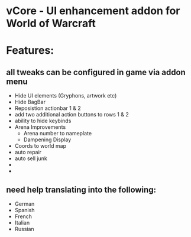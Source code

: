 # vCore - UI enhancement addon for World of Warcraft

# Features:

## all tweaks can be configured in game via addon menu

* Hide UI elements (Gryphons, artwork etc)
* Hide BagBar
* Reposistion actionbar 1 & 2
* add two additional action buttons to rows 1 & 2
* ability to hide keybinds
* Arena Improvements
    * Arena number to nameplate
    * Dampening Display
* Coords to world map
* auto repair
* auto sell junk
* 
* 

## need help translating into the following:

* German
* Spanish
* French
* Italian
* Russian
